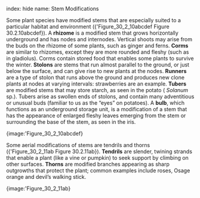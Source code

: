 index: hide
name: Stem Modifications

Some plant species have modified stems that are especially suited to a particular habitat and environment ({'Figure_30_2_10abcdef Figure 30.2.10abcdef}). A  **rhizome** is a modified stem that grows horizontally underground and has nodes and internodes. Vertical shoots may arise from the buds on the rhizome of some plants, such as ginger and ferns.  **Corms** are similar to rhizomes, except they are more rounded and fleshy (such as in gladiolus). Corms contain stored food that enables some plants to survive the winter.  **Stolons** are stems that run almost parallel to the ground, or just below the surface, and can give rise to new plants at the nodes.  **Runners** are a type of stolon that runs above the ground and produces new clone plants at nodes at varying intervals: strawberries are an example.  **Tubers** are modified stems that may store starch, as seen in the potato ( *Solanum* sp.). Tubers arise as swollen ends of stolons, and contain many adventitious or unusual buds (familiar to us as the “eyes” on potatoes). A  **bulb**, which functions as an underground storage unit, is a modification of a stem that has the appearance of enlarged fleshy leaves emerging from the stem or surrounding the base of the stem, as seen in the iris.


{image:'Figure_30_2_10abcdef}
        

Some aerial modifications of stems are tendrils and thorns ({'Figure_30_2_11ab Figure 30.2.11ab}).  **Tendrils** are slender, twining strands that enable a plant (like a vine or pumpkin) to seek support by climbing on other surfaces.  **Thorns** are modified branches appearing as sharp outgrowths that protect the plant; common examples include roses, Osage orange and devil’s walking stick.


{image:'Figure_30_2_11ab}
        

